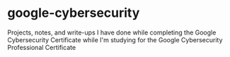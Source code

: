 # google-cybersecurity
Projects, notes, and write-ups I have done while completing the Google Cybersecurity Certificate  while I'm studying for the Google Cybersecurity Professional Certificate
